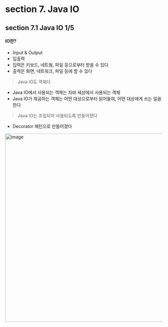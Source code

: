 # section 7. Java IO
## section 7.1 Java IO 1/5

#### IO란?
- Input & Output
- 입출력
- 입력은 키보드, 네트웤, 파일 등으로부터 받을 수 있다
- 출력은 화면, 네트워크, 파일 등에 할 수 있다

> Java IO도 객체다

- Java IO에서 사용되는 객체는 자바 세상에서 사용되는 객체
- Java IO가 제공하는 객체는 어떤 대상으로부터 읽어들여, 어떤 대상에게 쓰는 일을 한다 


> Java IO는 조립되어 사용되도록 만들어졌다
- Decorator 패턴으로 만들어졌다


<img width="600" alt="image" src="https://github.com/suuxxirr/STUDY/assets/102400242/248b43e6-92c8-4e48-96a1-bfcb3db43a40"> 
